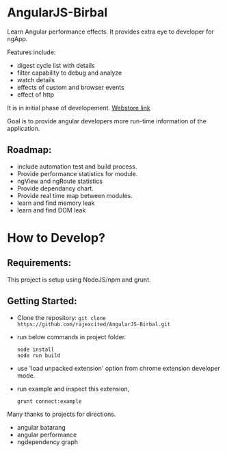 # AngularJS-Birbal
Learn Angular performance effects. It provides extra eye to developer for ngApp.

Features include:
  - digest cycle list with details
  - filter capability to debug and analyze
  - watch details
  - effects of custom and browser events 
  - effect of http

It is in initial phase of developement.
[Webstore link](https://chrome.google.com/webstore/detail/lpgcgfldhlpcekibknamgefpbifakkai)

Goal is to provide angular developers more run-time information of the application.

## Roadmap:
  - include automation test and build process.
  - Provide performance statistics for module.
  - ngView and ngRoute statistics
  - Provide dependancy chart.
  - Provide real time map between modules.
  - learn and find memory leak
  - learn and find DOM leak

# How to Develop?

## Requirements:
This project is setup using NodeJS/npm and grunt. 
## Getting Started:
  - Clone the repository: ``` git clone https://github.com/rajexcited/AngularJS-Birbal.git ``` 
  - run below commands in project folder.
  
      ```    
      node install
      node run build
      ```

  - use 'load unpacked extension' option from chrome extension developer mode.
  - run example and inspect this extension, 
    ```
    grunt connect:example
    ```
  
Many thanks to projects for directions.
- angular batarang
- angular performance
- ngdependency graph
